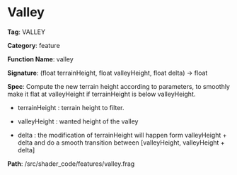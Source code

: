 # Valley

**Tag**: VALLEY

**Category**: feature

**Function Name**: valley

**Signature**: (float terrainHeight, float valleyHeight, float delta) -> float

**Spec**: Compute the new terrain height according to parameters, to smoothly make it flat at valleyHeight if terrainHeight is below valleyHeight.

- terrainHeight : terrain height to filter.

- valleyHeight : wanted height of the valley

- delta : the modification of terrainHeight will happen form valleyHeight + delta and do a smooth transition between [valleyHeight, valleyHeight + delta]



**Path**: /src/shader_code/features/valley.frag

